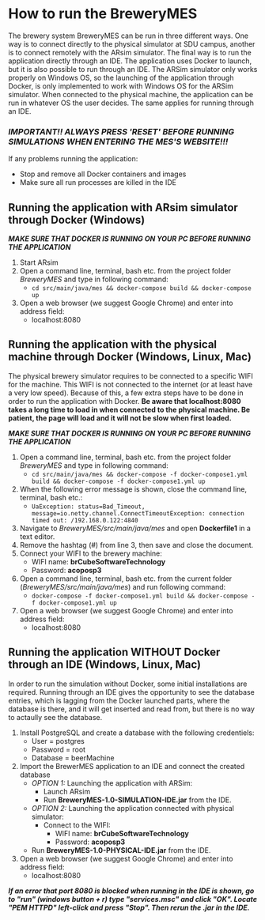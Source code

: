 # How to run the BreweryMES

The brewery system BreweryMES can be run in three different ways. One way is to connect directly to the physical simulator at SDU campus, another is to connect remotely with the ARsim simulator. The final way is to run the application directly through an IDE. The application uses Docker to launch, but it is also possible to run through an IDE. The ARSim simulator only works properly on Windows OS, so the launching of the application through Docker, is only implemented to work with Windows OS for the ARSim simulator. When connected to the physical machine, the application can be run in whatever OS the user decides. The same applies for running through an IDE.

### ***IMPORTANT!! ALWAYS PRESS 'RESET' BEFORE RUNNING SIMULATIONS WHEN ENTERING THE MES'S WEBSITE!!!***  

If any problems running the application:
 - Stop and remove all Docker containers and images
 - Make sure all run processes are killed in the IDE

## Running the application with ARsim simulator through Docker (Windows)

***MAKE SURE THAT DOCKER IS RUNNING ON YOUR PC BEFORE RUNNING THE APPLICATION***

1. Start ARsim
2. Open a command line, terminal, bash etc. from the project folder *BreweryMES* and type in following command:
   - `cd src/main/java/mes && docker-compose build && docker-compose up`
3. Open a web browser (we suggest Google Chrome) and enter into address field:
   - localhost:8080   
 
    
## Running the application with the physical machine through Docker (Windows, Linux, Mac)
The physical brewery simulator requires to be connected to a specific WIFI for the machine. This WIFI is not connected to the internet (or at least have a very low speed). Because of this, a few extra steps have to be done in order to run the application with Docker.
**Be aware that localhost:8080 takes a long time to load in when connected to the physical machine. Be patient, the page will load and it will not be slow when first loaded.**

***MAKE SURE THAT DOCKER IS RUNNING ON YOUR PC BEFORE RUNNING THE APPLICATION***

1. Open a command line, terminal, bash etc. from the project folder *BreweryMES* and type in following command:
   - `cd src/main/java/mes && docker-compose -f docker-compose1.yml build && docker-compose -f docker-compose1.yml up`
2. When the following error message is shown, close the command line, terminal, bash etc.:
   - `UaException: status=Bad_Timeout, message=io.netty.channel.ConnectTimeoutException: connection timed out: /192.168.0.122:4840`
3. Navigate to *BreweryMES/src/main/java/mes* and open **Dockerfile1** in a text editor.
4. Remove the hashtag (#) from line 3, then save and close the document.
5. Connect your WIFI to the brewery machine:
   - WIFI name: **brCubeSoftwareTechnology**
   - Password: **acoposp3**
6. Open a command line, terminal, bash etc. from the current folder (*BreweryMES/src/main/java/mes*) and run following command:
   - `docker-compose -f docker-compose1.yml build && docker-compose -f docker-compose1.yml up`
7. Open a web browser (we suggest Google Chrome) and enter into address field:
   - localhost:8080


## Running the application WITHOUT Docker through an IDE (Windows, Linux, Mac)
In order to run the simulation without Docker, some initial installations are required. Running through an IDE gives the opportunity to see the database entries, which is lagging from the Docker launched parts, where the database is there, and it will get inserted and read from, but there is no way to actaully see the database.

1. Install PostgreSQL and create a database with the following credentiels:
   - User = postgres
   - Password = root
   - Database = beerMachine
2. Import the BrewerMES application to an IDE and connect the created database
   * *OPTION 1:* Launching the application with ARSim:
      - Launch ARsim
      - Run **BreweryMES-1.0-SIMULATION-IDE.jar** from the IDE.
   * *OPTION 2:* Launching the application connected with physical simulator:
      - Connect to the WIFI:
        - WIFI name: **brCubeSoftwareTechnology**
        - Password: **acoposp3**
    - Run **BreweryMES-1.0-PHYSICAL-IDE.jar** from the IDE.
7. Open a web browser (we suggest Google Chrome) and enter into address field:
   - localhost:8080
   
***If an error that port 8080 is blocked when running in the IDE is shown, go to "run" (windows button + r) type "services.msc" and click "OK". Locate "PEM HTTPD" left-click and press "Stop". Then rerun the .jar in the IDE.***
